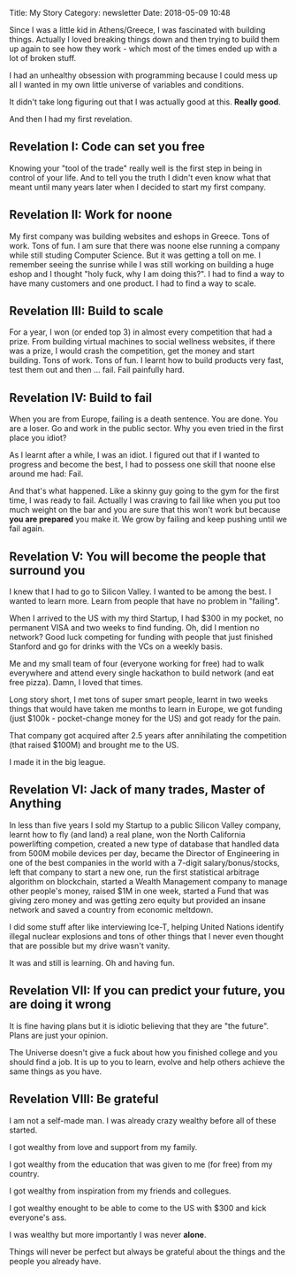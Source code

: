 Title: My Story
Category: newsletter
Date: 2018-05-09 10:48


Since I was a little kid in Athens/Greece, I was fascinated with building things. Actually I loved breaking things down and then trying to build them up again to see how they work - which most of the times ended up with a lot of broken stuff.

I had an unhealthy obsession with programming because I could mess up all I wanted in my own little universe of variables and conditions.  

It didn't take long figuring out that I was actually good at this. **Really good**.

And then I had my first revelation.

## Revelation I: Code can set you free

Knowing your "tool of the trade" really well is the first step in being in control of your life. And to tell you the truth I didn't even know what that meant until many years later when I decided to start my first company.

## Revelation II: Work for noone 

My first company was building websites and eshops in Greece. Tons of work. Tons of fun. I am sure that there was noone else running a company while still studing Computer Science. But it was getting a toll on me. I remember seeing the sunrise while I was still working on building a huge eshop and I thought "holy fuck, why I am doing this?". I had to find a way to have many customers and one product. I had to find a way to scale.

## Revelation III: Build to scale

For a year, I won (or ended top 3) in almost every competition that had a prize. From building virtual machines to social wellness websites, if there was a prize, I would crash the competition, get the money and start building. Tons of work. Tons of fun. I learnt how to build products very fast, test them out and then ... fail. Fail painfully hard.  

## Revelation IV: Build to fail

When you are from Europe, failing is a death sentence. You are done. You are a loser. Go and work in the public sector. Why you even tried in the first place you idiot? 

As I learnt after a while, I was an idiot. I figured out that if I wanted to progress and become the best, I had to possess one skill that noone else around me had: Fail.

And that's what happened. Like a skinny guy going to the gym for the first time, I was ready to fail. Actually I was craving to fail like when you put too much weight on the bar and you are sure that this won't work but because **you are prepared** you make it. We grow by failing and  keep pushing until we fail again.

## Revelation V: You will become the people that surround you

I knew that I had to go to Silicon Valley. I wanted to be among the best. I wanted to learn more. Learn from people that have no problem in "failing". 

When I arrived to the US with my third Startup, I had $300 in my pocket, no permanent VISA and two weeks to find funding. Oh, did I mention no network? Good luck competing for funding with people that just finished Stanford and go for drinks with the VCs on a weekly basis. 

Me and my small team of four (everyone working for free) had to walk everywhere and attend every single hackathon to build network (and eat free pizza). Damn, I loved that times.

Long story short, I met tons of super smart people, learnt in two weeks things that would have taken me months to learn in Europe, we got funding (just $100k - pocket-change money for the US) and got ready for the pain.

That company got acquired after 2.5 years after annihilating the competition (that raised $100M) and brought me to the US. 

I made it in the big league.


## Revelation VI: Jack of many trades, Master of Anything

In less than five years I sold my Startup to a public Silicon Valley company, learnt how to fly (and land) a real plane, won the North California powerlifting competion, created a new type of database that handled data from 500M mobile devices per day, became the Director of Engineering in one of the best companies in the world with a 7-digit salary/bonus/stocks, left that company to start a new one, run the first statistical arbitrage algorithm on blockchain, started a Wealth Management company to manage other people's money, raised $1M in one week, started a Fund that was giving zero money and was getting zero equity but provided an insane network and saved a country from economic meltdown.

I did some stuff after like interviewing Ice-T, helping United Nations identify illegal nuclear explosions and tons of other things that I never even thought that are possible but my drive wasn't vanity. 

It was and still is learning. Oh and having fun.


## Revelation VII: If you can predict your future, you are doing it wrong

It is fine having plans but it is idiotic believing that they are "the future". Plans are just your opinion. 

The Universe doesn't give a fuck about how you finished college and you should find a job. It is up to you to learn, evolve and help others achieve the same things as you have.

## Revelation VIII: Be grateful

I am not a self-made man. I was already crazy wealthy before all of these started. 
  
I got wealthy from love and support from my family.

I got wealthy from the education that was given to me (for free) from my country.

I got wealthy from inspiration from my friends and collegues.

I got wealthy enought to be able to come to the US with $300 and kick everyone's ass.
  
I was wealthy but more importantly I was never **alone**.

Things will never be perfect but always be grateful about the things and the people you already have.

